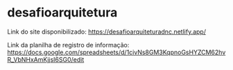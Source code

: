 # desafioarquitetura
Link do site disponibilizado: https://desafioarquiteturadnc.netlify.app/

Link da planilha de registro de informação: https://docs.google.com/spreadsheets/d/1civNs8GM3KqpnoGsHYZCM62hvR_VbNHxAmKjjsI6SG0/edit
